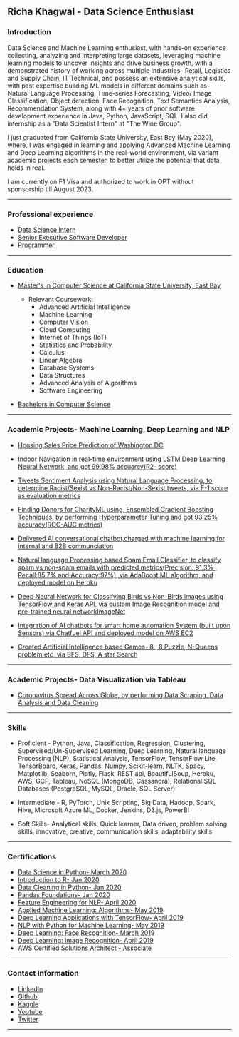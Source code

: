 ## Richa Khagwal - Data Science Enthusiast

### Introduction

Data Science and Machine Learning enthusiast, with hands-on experience collecting, analyzing and interpreting large datasets, leveraging machine learning models to uncover insights and drive business growth, with a demonstrated history of working across multiple industries- Retail, Logistics and Supply Chain, IT Technical, and possess an extensive analytical skills, with past expertise building ML models in different domains such as- Natural Language Processing, Time-series Forecasting, Video/ Image Classification, Object detection, Face Recognition, Text Semantics Analysis, Recommendation System, along with 4+ years of prior software development experience in Java, Python, JavaScript, SQL. I also did internship as a "Data Scientist Intern" at "The Wine Group".

I just graduated from California State University, East Bay (May 2020), where, I was engaged in learning and applying Advanced Machine Learning and Deep Learning algorithms in the real-world environment, via variant academic projects each semester, to better utilize the potential that data holds in real. 

I am currently on F1 Visa and authorized to work in OPT without sponsorship till August 2023.

---

### Professional experience

- [Data Science Intern](https://www.thewinegroup.com/)
- [Senior Executive Software Developer](https://www.bata.in/)
- [Programmer](https://nrlm.gov.in/)

---

### Education

- [Master's in Computer Science at California State University, East Bay](https://catalog.csueastbay.edu/preview_program.php?catoid=19&poid=7757)
  - Relevant Coursework:
    * Advanced Artificial Intelligence
    * Machine Learning
    * Computer Vision
    * Cloud Computing
    * Internet of Things (IoT)
    * Statistics and Probability
    * Calculus
    * Linear Algebra
    * Database Systems
    * Data Structures
    * Advanced Analysis of Algorithms
    * Software Engineering
    
- [Bachelors in Computer Science](http://www.rtu.ac.in/RTU/)

---


### Academic Projects- Machine Learning, Deep Learning and NLP


  
  - [Housing Sales Price Prediction of Washington DC](https://github.com/rickhagwal/Washingtondc_housing_price_prediction)
    
  - [Indoor Navigation in real-time environment using LSTM Deep Learning Neural Network, and got 99.98% accuarcy(R2- score)](https://github.com/rickhagwal/Indoor-Navigation)
    
  - [Tweets Sentiment Analysis using Natural Language Processing, to determine Racist/Sexist vs Non-Racist/Non-Sexist tweets, via F-1 score as evaluation metrics ](https://github.com/rickhagwal/Tweets-Semantic-Analysis)
    
  - [Finding Donors for CharityML using, Ensembled Gradient Boosting Techniques, by performing Hyperparameter Tuning and got 93.25% accuracy(ROC-AUC metrics)](https://github.com/rickhagwal/Finding-Donors-for-CharityML)
    
  - [Delivered AI conversational chatbot,charged with machine learning for internal and B2B communciation](https://github.com/rickhagwal/Wine-Forecasting-and-Chatbot)
    
  - [Natural language Processing based Spam Email Classifier, to classify spam vs non-spam emails with predicted metrics(Precision: 91.3% , Recall:85.7%  and Accuracy:97%), via AdaBoost ML algorithm, and deployed model on Heroku ](https://github.com/rickhagwal/NLP-Spam-Email-Classifier)

  - [Deep Neural Network for Classifying Birds vs Non-Birds images using TensorFlow and Keras API, via custom Image Recognition model and pre-trained neural networkImageNet](https://github.com/rickhagwal/Image-Recognition-using-Deep-Learning/tree/Image-Recognition)
    
  - [Integration of AI chatbots for smart home automation System (built upon Sensors) via Chatfuel API and deployed model on AWS EC2](https://github.com/rickhagwal/IOT-Academic-Project)
    
  - [Created Artificial Intelligence based Games- 8 , 8 Puzzle, N-Queens problem etc, via BFS, DFS, A star Search](https://github.com/rickhagwal/Artificial-Intelligence)
    
 
---

### Academic Projects- Data Visualization via Tableau

- [Coronavirus Spread Across Globe, by performing Data Scraping, Data Analysis and Data Cleaning](https://public.tableau.com/profile/richa7025#!/vizhome/Coronavirus_static/CoronavirusTimelineacrossweb)

---

### Skills

 - Proficient -  Python, Java, Classification, Regression, Clustering, Supervised/Un-Supervised Learning, Deep Learning, Natural language Processing (NLP), Statistical Analysis,   TensorFlow, TensorFlow Lite, TensorBoard, Keras, Pandas, Numpy, Scikit-learn, NLTK, Spacy, Matplotlib, Seaborn, Plotly, Flask, REST api, BeautifulSoup, Heroku, AWS, GCP, Tableau, NoSQL (MongoDB, Cassandra), Relational SQL Databases (PostgreSQL, MySQL, Oracle, SQL Server)

 - Intermediate - R, PyTorch, Unix Scripting, Big Data, Hadoop, Spark, Hive, Microsoft Azure ML, Docker, Jenkins, D3.js, PowerBI
 
 - Soft Skills- Analytical skills, Quick learner, Data driven, problem solving skills, innovative, creative, communication skills, adaptability skills

---


### Certifications

- [Data Science in Python- March 2020](https://www.coursera.org/account/accomplishments/verify/KKRG5Z4R9U74)
- [Introduction to R- Jan 2020](https://github.com/rickhagwal/rickhagwal.github.io/blob/master/pdf/Introduction_to_R.pdf)
- [Data Cleaning in Python- Jan 2020](https://github.com/rickhagwal/rickhagwal.github.io/blob/master/pdf/Python_Data_Cleaning.pdf)
- [Pandas Foundations- Jan 2020](https://github.com/rickhagwal/rickhagwal.github.io/blob/master/pdf/Pandas_Foundations.pdf)
- [Feature Engineering for NLP- April 2020](https://github.com/rickhagwal/rickhagwal.github.io/blob/master/pdf/Feature_engineering_for_NLP_Python.pdf)
- [Applied Machine Learning: Algorithms- May 2019](https://github.com/rickhagwal/rickhagwal.github.io/blob/master/pdf/CertificateOfCompletion_Applied_Machine_Learning_Algorithms.pdf)
- [Deep Learning Applications with TensorFlow- April 2019](https://github.com/rickhagwal/rickhagwal.github.io/blob/master/pdf/CertificateOfCompletion_Building_and_Deploying_Deep%20Learning_Applications_with_TensorFlow.pdf)
- [NLP with Python for Machine Learning- May 2019](https://github.com/rickhagwal/rickhagwal.github.io/blob/master/pdf/CertificateOfCompletion_NLP_with_Python_for_Machine_Learning_Essential_Training.pdf)
- [Deep Learning: Face Recognition- March 2019](https://github.com/rickhagwal/rickhagwal.github.io/blob/master/pdf/CertificateOfCompletion_Deep_Learning_Face_Recognition.pdf)
- [Deep Learning: Image Recognition- April 2019](https://github.com/rickhagwal/rickhagwal.github.io/blob/master/pdf/CertificateOfCompletion_Deep_Learning_Image_Recognition.pdf)
- [AWS Certified Solutions Architect - Associate](https://github.com/rickhagwal/rickhagwal.github.io/blob/master/pdf/CertificateOfCompletion_AWS%20Certified%20Solutions%20Architect.pdf)

---

### Contact Information

- [LinkedIn](https://www.linkedin.com/in/richa-khagwal-903474172/)
- [Github](https://github.com/rickhagwal)
- [Kaggle](https://www.kaggle.com/rickhagwal5)
- [Youtube](https://www.youtube.com/watch?v=95mdJyE3C7g&list=UUHftDftQbZsQq3tMs_iX3hg)
- [Twitter](https://twitter.com/Richa61042835)

---
